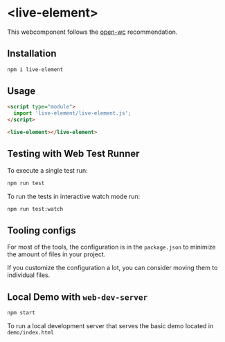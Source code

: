 # \<live-element>

This webcomponent follows the [open-wc](https://github.com/open-wc/open-wc) recommendation.

## Installation

```bash
npm i live-element
```

## Usage

```html
<script type="module">
  import 'live-element/live-element.js';
</script>

<live-element></live-element>
```

## Testing with Web Test Runner

To execute a single test run:

```bash
npm run test
```

To run the tests in interactive watch mode run:

```bash
npm run test:watch
```


## Tooling configs

For most of the tools, the configuration is in the `package.json` to minimize the amount of files in your project.

If you customize the configuration a lot, you can consider moving them to individual files.

## Local Demo with `web-dev-server`

```bash
npm start
```

To run a local development server that serves the basic demo located in `demo/index.html`
